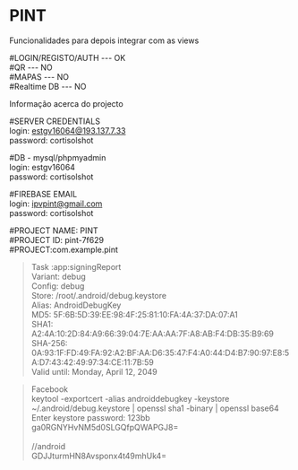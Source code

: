 # PINT


<bold>Funcionalidades para depois integrar com as views<bold>
 
#LOGIN/REGISTO/AUTH --- OK<br>
#QR --- NO<br>
#MAPAS --- NO <br>
#Realtime DB --- NO <br>





<bold>Informação acerca do projecto<bold>
  
#SERVER CREDENTIALS<br>
login: estgv16064@193.137.7.33<br>
password: cortisolshot

#DB - mysql/phpmyadmin<br>
login: estgv16064<br>
password: cortisolshot

#FIREBASE EMAIL<br> 
login: ipvpint@gmail.com<br>
password: cortisolshot

#PROJECT NAME: PINT<br>
#PROJECT ID: pint-7f629<br>
#PROJECT:com.example.pint

> Task :app:signingReport<br>
Variant: debug<br>
Config: debug<br>
Store: /root/.android/debug.keystore<br>
Alias: AndroidDebugKey<br>
MD5: 5F:6B:5D:39:EE:98:4F:25:81:10:FA:4A:37:DA:07:A1<br>
SHA1: A2:4A:10:2D:84:A9:66:39:04:7E:AA:AA:7F:A8:AB:F4:DB:35:B9:69<br>
SHA-256: 0A:93:1F:FD:49:FA:92:A2:BF:AA:D6:35:47:F4:A0:44:D4:B7:90:97:E8:5A:D7:43:42:49:97:34:CE:11:7B:59<br>
Valid until: Monday, April 12, 2049


>Facebook<br>
keytool -exportcert -alias androiddebugkey -keystore ~/.android/debug.keystore | openssl sha1 -binary | openssl base64<br>
Enter keystore password:  123bb<br>
ga0RGNYHvNM5d0SLGQfpQWAPGJ8=<br><br>
//android<br>
GDJJturmHN8Avsponx4t49mhUk4=
